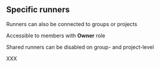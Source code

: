 <!-- .slide: id="gitlab_specific_runners" -->

## Specific runners

Runners can also be connected to groups or projects

Accessible to members with **Owner** role

Shared runners can be disabled on group- and project-level

XXX
